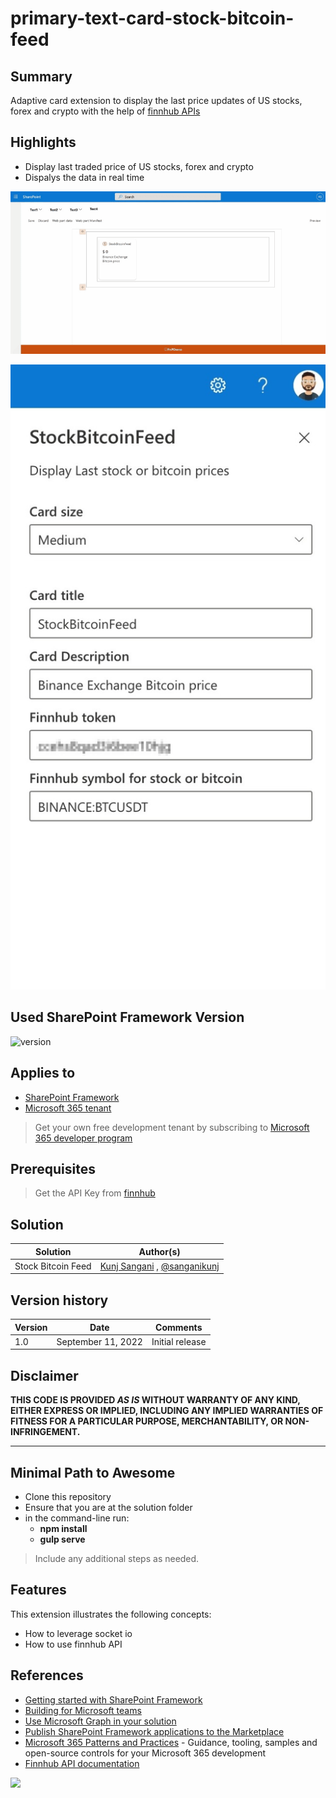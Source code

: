 # primary-text-card-stock-bitcoin-feed

## Summary

Adaptive card extension to display the last price updates of US stocks, forex and crypto with the help of [finnhub APIs](https://finnhub.io)

## Highlights
- Display last traded price of US stocks, forex and crypto
- Dispalys the data in real time

![stock-bitcoin-feed-gif](assets/stock-bitcoin-feed.gif)

![](assets/stock-bitcoin-configuration.jpeg)

## Used SharePoint Framework Version

![version](https://img.shields.io/badge/version-1.15.2-green.svg)

## Applies to

- [SharePoint Framework](https://aka.ms/spfx)
- [Microsoft 365 tenant](https://docs.microsoft.com/en-us/sharepoint/dev/spfx/set-up-your-developer-tenant)

> Get your own free development tenant by subscribing to [Microsoft 365 developer program](http://aka.ms/o365devprogram)

## Prerequisites

> Get the API Key from [finnhub](https://finnhub.io)

## Solution

| Solution    | Author(s)                                               |
| ----------- | ------------------------------------------------------- |
| Stock Bitcoin Feed | [Kunj Sangani](https://github.com/kunj-sangani) , [@sanganikunj](https://twitter.com/sanganikunj) |

## Version history

| Version | Date             | Comments        |
| ------- | ---------------- | --------------- |
| 1.0     | September 11, 2022 | Initial release |

## Disclaimer

**THIS CODE IS PROVIDED _AS IS_ WITHOUT WARRANTY OF ANY KIND, EITHER EXPRESS OR IMPLIED, INCLUDING ANY IMPLIED WARRANTIES OF FITNESS FOR A PARTICULAR PURPOSE, MERCHANTABILITY, OR NON-INFRINGEMENT.**

---

## Minimal Path to Awesome

- Clone this repository
- Ensure that you are at the solution folder
- in the command-line run:
  - **npm install**
  - **gulp serve**

> Include any additional steps as needed.

## Features

This extension illustrates the following concepts:

- How to leverage socket io
- How to use finnhub API

## References

- [Getting started with SharePoint Framework](https://docs.microsoft.com/en-us/sharepoint/dev/spfx/set-up-your-developer-tenant)
- [Building for Microsoft teams](https://docs.microsoft.com/en-us/sharepoint/dev/spfx/build-for-teams-overview)
- [Use Microsoft Graph in your solution](https://docs.microsoft.com/en-us/sharepoint/dev/spfx/web-parts/get-started/using-microsoft-graph-apis)
- [Publish SharePoint Framework applications to the Marketplace](https://docs.microsoft.com/en-us/sharepoint/dev/spfx/publish-to-marketplace-overview)
- [Microsoft 365 Patterns and Practices](https://aka.ms/m365pnp) - Guidance, tooling, samples and open-source controls for your Microsoft 365 development
- [Finnhub API documentation](https://finnhub.io/docs/api/websocket-trades)

<img src="https://pnptelemetry.azurewebsites.net/sp-dev-fx-aces/samples/PrimaryTextCard-StockBitcoinFeed" />